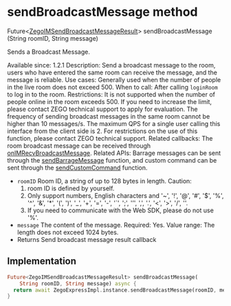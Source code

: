 


# sendBroadcastMessage method








Future&lt;[ZegoIMSendBroadcastMessageResult](../../zego_uikit_prebuilt_live_audio_room/ZegoIMSendBroadcastMessageResult-class.md)> sendBroadcastMessage
(String roomID, String message)





<p>Sends a Broadcast Message.</p>
<p>Available since: 1.2.1
Description: Send a broadcast message to the room, users who have entered the same room can receive the message, and the message is reliable.
Use cases: Generally used when the number of people in the live room does not exceed 500.
When to call: After calling <code>loginRoom</code> to log in to the room.
Restrictions: It is not supported when the number of people online in the room exceeds 500. If you need to increase the limit, please contact ZEGO technical support to apply for evaluation. The frequency of sending broadcast messages in the same room cannot be higher than 10 messages/s. The maximum QPS for a single user calling this interface from the client side is 2. For restrictions on the use of this function, please contact ZEGO technical support.
Related callbacks: The room broadcast message can be received through <a href="../../zego_uikit_prebuilt_live_audio_room/ZegoExpressEngine/onIMRecvBroadcastMessage.md">onIMRecvBroadcastMessage</a>.
Related APIs: Barrage messages can be sent through the <a href="../../zego_uikit_prebuilt_live_audio_room/ZegoExpressEngineIM/sendBarrageMessage.md">sendBarrageMessage</a> function, and custom command can be sent through the <a href="../../zego_uikit_prebuilt_live_audio_room/ZegoExpressEngineIM/sendCustomCommand.md">sendCustomCommand</a> function.</p>
<ul>
<li><code>roomID</code> Room ID, a string of up to 128 bytes in length.
Caution:
<ol>
<li>room ID is defined by yourself.</li>
<li>Only support numbers, English characters and '~', '!', '@', '#', '$', '%', '^', '&amp;', '*', '(', ')', '_', '+', '=', '-', '`', ';', '’', ',', '.', '&lt;', '&gt;', '/', ''.</li>
<li>If you need to communicate with the Web SDK, please do not use '%'.</li>
</ol>
</li>
<li><code>message</code> The content of the message. Required: Yes. Value range: The length does not exceed 1024 bytes.</li>
<li>Returns Send broadcast message result callback</li>
</ul>



## Implementation

```dart
Future<ZegoIMSendBroadcastMessageResult> sendBroadcastMessage(
    String roomID, String message) async {
  return await ZegoExpressImpl.instance.sendBroadcastMessage(roomID, message);
}
```







